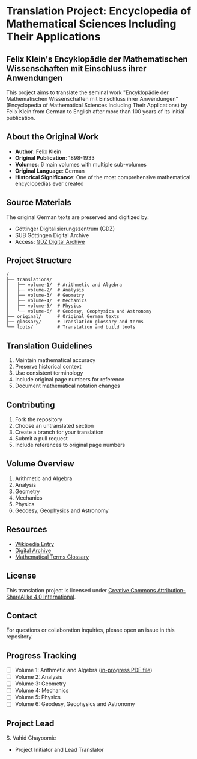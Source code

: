 # Translation Project: Encyclopedia of Mathematical Sciences Including Their Applications
## Felix Klein's Encyklopädie der Mathematischen Wissenschaften mit Einschluss ihrer Anwendungen

This project aims to translate the seminal work "Encyklopädie der Mathematischen Wissenschaften mit Einschluss ihrer Anwendungen" (Encyclopedia of Mathematical Sciences Including Their Applications) by Felix Klein from German to English after more than 100 years of its initial publication.

## About the Original Work

- **Author**: Felix Klein
- **Original Publication**: 1898-1933
- **Volumes**: 6 main volumes with multiple sub-volumes
- **Original Language**: German
- **Historical Significance**: One of the most comprehensive mathematical encyclopedias ever created

## Source Materials

The original German texts are preserved and digitized by:
- Göttinger Digitalisierungszentrum (GDZ)
- SUB Göttingen Digital Archive
- Access: [GDZ Digital Archive](https://gdz.sub.uni-goettingen.de/)

## Project Structure

```
/
├── translations/
│   ├── volume-1/  # Arithmetic and Algebra
│   ├── volume-2/  # Analysis
│   ├── volume-3/  # Geometry
│   ├── volume-4/  # Mechanics
│   ├── volume-5/  # Physics
│   └── volume-6/  # Geodesy, Geophysics and Astronomy
├── original/      # Original German texts
├── glossary/      # Translation glossary and terms
└── tools/         # Translation and build tools
```

## Translation Guidelines

1. Maintain mathematical accuracy
2. Preserve historical context
3. Use consistent terminology
4. Include original page numbers for reference
5. Document mathematical notation changes

## Contributing

1. Fork the repository
2. Choose an untranslated section
3. Create a branch for your translation
4. Submit a pull request
5. Include references to original page numbers

## Volume Overview

1. Arithmetic and Algebra
2. Analysis
3. Geometry
4. Mechanics
5. Physics
6. Geodesy, Geophysics and Astronomy

## Resources

- [Wikipedia Entry](https://en.wikipedia.org/wiki/Klein%27s_Encyclopedia_of_Mathematical_Sciences)
- [Digital Archive](https://gdz.sub.uni-goettingen.de/)
- [Mathematical Terms Glossary](./glossary/README.md)

## License

This translation project is licensed under [Creative Commons Attribution-ShareAlike 4.0 International](https://creativecommons.org/licenses/by-sa/4.0/).

## Contact

For questions or collaboration inquiries, please open an issue in this repository.

## Progress Tracking

- [ ] Volume 1: Arithmetic and Algebra ([in-progress PDF file](https://github.com/VahidGh/Encyclopedia-of-Mathematical-Sciences-Including-Their-Applications/blob/main/translations/volume-1/EMWv1.pdf))
- [ ] Volume 2: Analysis
- [ ] Volume 3: Geometry
- [ ] Volume 4: Mechanics
- [ ] Volume 5: Physics
- [ ] Volume 6: Geodesy, Geophysics and Astronomy

## Project Lead
S. Vahid Ghayoomie
- Project Initiator and Lead Translator